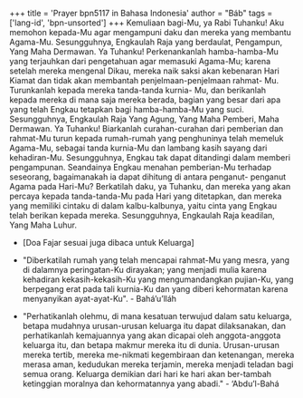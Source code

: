 +++
title = 'Prayer bpn5117 in Bahasa Indonesia'
author = "Báb"
tags = ['lang-id', 'bpn-unsorted']
+++
Kemuliaan bagi-Mu, ya Rabi Tuhanku! Aku memohon kepada-Mu agar mengampuni daku dan mereka yang membantu Agama-Mu. Sesungguhnya, Engkaulah Raja yang berdaulat, Pengampun, Yang Maha Dermawan.
Ya Tuhanku! Perkenankanlah hamba-hamba-Mu yang terjauhkan dari pengetahuan agar memasuki Agama-Mu; karena setelah mereka mengenal Dikau, mereka naik saksi akan kebenaran Hari Kiamat dan tidak akan membantah penjelmaan-penjelmaan rahmat- Mu. Turunkanlah kepada mereka tanda-tanda kurnia- Mu, dan berikanlah kepada mereka di mana saja mereka berada, bagian yang besar dari apa yang telah Engkau tetapkan bagi hamba-hamba-Mu yang suci. Sesungguhnya, Engkaulah Raja Yang Agung, Yang Maha Pemberi, Maha Dermawan.
Ya Tuhanku! Biarkanlah curahan-curahan dari pemberian dan rahmat-Mu turun kepada rumah-rumah yang penghuninya telah memeluk Agama-Mu, sebagai tanda kurnia-Mu dan lambang kasih sayang dari kehadiran-Mu. Sesungguhnya, Engkau tak dapat ditandingi dalam memberi pengampunan. Seandainya Engkau menahan pemberian-Mu terhadap seseorang, bagaimanakah ia dapat dihitung di antara penganut- penganut Agama pada Hari-Mu? Berkatilah daku, ya Tuhanku, dan mereka yang akan percaya kepada tanda-tanda-Mu pada Hari yang ditetapkan, dan mereka yang memiliki cintaku di dalam kalbu-kalbunya, yaitu cinta yang Engkau telah berikan kepada mereka. Sesungguhnya, Engkaulah Raja keadilan, Yang Maha Luhur.

* [Doa Fajar sesuai juga dibaca untuk Keluarga]

* "Diberkatilah rumah yang telah mencapai rahmat-Mu yang mesra, yang di dalamnya peringatan-Ku dirayakan; yang menjadi mulia karena kehadiran kekasih-kekasih-Ku yang mengumandangkan pujian-Ku, yang berpegang erat pada tali kurnia-Ku dan yang diberi kehormatan karena menyanyikan ayat-ayat-Ku". - Bahá’u’lláh

* "Perhatikanlah olehmu, di mana kesatuan terwujud dalam satu keluarga, betapa mudahnya urusan-urusan keluarga itu dapat dilaksanakan, dan perhatikanlah kemajuannya yang akan dicapai oleh anggota-anggota keluarga itu, dan betapa makmur mereka itu di dunia. Urusan-urusan mereka tertib, mereka me-nikmati kegembiraan dan ketenangan, mereka merasa aman, kedudukan mereka terjamin, mereka menjadi teladan bagi semua orang. Keluarga demikian dari hari ke hari akan ber-tambah ketinggian moralnya dan kehormatannya yang abadi." - ‘Abdu’l-Bahá
